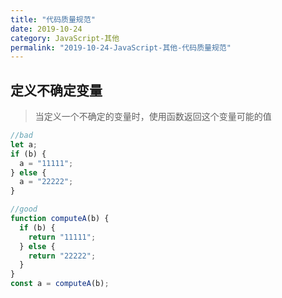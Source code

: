 ```yaml
---
title: "代码质量规范"
date: 2019-10-24
category: JavaScript-其他
permalink: "2019-10-24-JavaScript-其他-代码质量规范"
---
```

## 定义不确定变量

> 当定义一个不确定的变量时，使用函数返回这个变量可能的值

```js
//bad
let a;
if (b) {
  a = "11111";
} else {
  a = "22222";
}

//good
function computeA(b) {
  if (b) {
    return "11111";
  } else {
    return "22222";
  }
}
const a = computeA(b);
```
